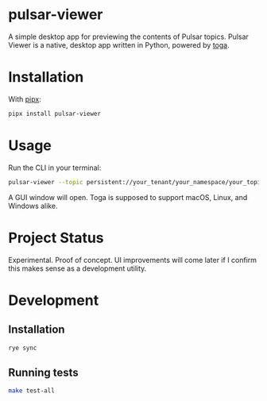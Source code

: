 # pulsar-viewer

A simple desktop app for previewing the contents of Pulsar topics. Pulsar Viewer is a native, desktop app written in Python, powered by [toga](https://toga.readthedocs.io/en/stable/).

# Installation

With [pipx](https://github.com/pypa/pipx):

```bash
pipx install pulsar-viewer
```

# Usage

Run the CLI in your terminal:

```bash
pulsar-viewer --topic persistent://your_tenant/your_namespace/your_topic
```

A GUI window will open. Toga is supposed to support macOS, Linux, and Windows alike.

# Project Status

Experimental. Proof of concept. UI improvements will come later if I confirm this makes sense as a development utility.

# Development

## Installation

```bash
rye sync
```

## Running tests

```bash
make test-all
```
